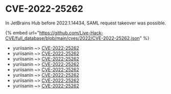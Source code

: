 # CVE-2022-25262

In JetBrains Hub before 2022.1.14434, SAML request takeover was possible.

{% embed url="https://github.com/Live-Hack-CVE/full_database/blob/main/cves/2022/CVE-2022-25262.json" %}


* yuriisanin ~> [CVE-2022-25262](https://www.alice-snow.ru/2022/database/cve-2022-25262/cve-2022-25262-yuriisanin)
* yuriisanin ~> [CVE-2022-25262](https://www.alice-snow.ru/2022/database/cve-2022-25262/cve-2022-25262-yuriisanin)
* yuriisanin ~> [CVE-2022-25262](https://www.alice-snow.ru/2022/database/cve-2022-25262/cve-2022-25262-yuriisanin)
* yuriisanin ~> [CVE-2022-25262](https://www.alice-snow.ru/2022/database/cve-2022-25262/cve-2022-25262-yuriisanin)
* yuriisanin ~> [CVE-2022-25262](https://www.alice-snow.ru/2022/database/cve-2022-25262/cve-2022-25262-yuriisanin)
* yuriisanin ~> [CVE-2022-25262](https://www.alice-snow.ru/2022/database/cve-2022-25262/cve-2022-25262-yuriisanin)
* yuriisanin ~> [CVE-2022-25262](https://www.alice-snow.ru/2022/database/cve-2022-25262/cve-2022-25262-yuriisanin)
* yuriisanin ~> [CVE-2022-25262](https://www.alice-snow.ru/2022/database/cve-2022-25262/cve-2022-25262-yuriisanin)
